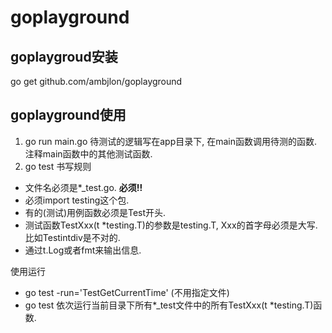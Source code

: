 # goplayground
## goplaygroud安装
go get github.com/ambjlon/goplayground

## goplayground使用
1. go run main.go
待测试的逻辑写在app目录下, 在main函数调用待测的函数. 注释main函数中的其他测试函数.
2. go test
书写规则

+ 文件名必须是\*_test.go. **必须!!**
+ 必须import testing这个包.
+ 有的(测试)用例函数必须是Test开头.
+ 测试函数TestXxx(t *testing.T)的参数是testing.T, Xxx的首字母必须是大写. 比如Testintdiv是不对的.
+ 通过t.Log或者fmt来输出信息.

使用运行

+ go test -run='TestGetCurrentTime' (不用指定文件)
+ go test 依次运行当前目录下所有*_test文件中的所有TestXxx(t *testing.T)函数.
